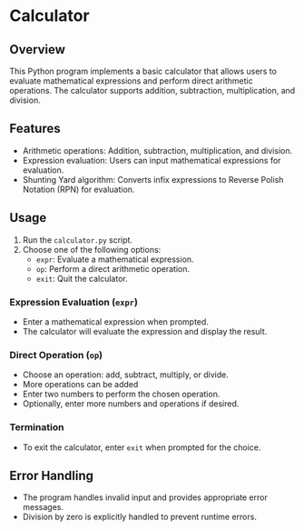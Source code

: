 # Calculator

## Overview

This Python program implements a basic calculator that allows users to evaluate mathematical expressions and perform direct arithmetic operations. The calculator supports addition, subtraction, multiplication, and division.

## Features

- Arithmetic operations: Addition, subtraction, multiplication, and division.
- Expression evaluation: Users can input mathematical expressions for evaluation.
- Shunting Yard algorithm: Converts infix expressions to Reverse Polish Notation (RPN) for evaluation.

## Usage

1. Run the `calculator.py` script.
2. Choose one of the following options:
   - `expr`: Evaluate a mathematical expression.
   - `op`: Perform a direct arithmetic operation.
   - `exit`: Quit the calculator.

### Expression Evaluation (`expr`)

- Enter a mathematical expression when prompted.
- The calculator will evaluate the expression and display the result.

### Direct Operation (`op`)

- Choose an operation: add, subtract, multiply, or divide.
- More operations can be added
- Enter two numbers to perform the chosen operation.
- Optionally, enter more numbers and operations if desired.

### Termination

- To exit the calculator, enter `exit` when prompted for the choice.

## Error Handling

- The program handles invalid input and provides appropriate error messages.
- Division by zero is explicitly handled to prevent runtime errors.
